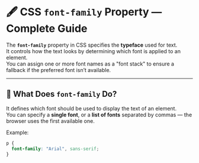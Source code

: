 # 🖋️ CSS `font-family` Property — Complete Guide

The **`font-family`** property in CSS specifies the **typeface** used for text.  
It controls how the text looks by determining which font is applied to an element.  
You can assign one or more font names as a "font stack" to ensure a fallback if the preferred font isn’t available.

---

## 🧠 What Does `font-family` Do?

It defines which font should be used to display the text of an element.  
You can specify a **single font**, or a **list of fonts** separated by commas — the browser uses the first available one.

Example:
```css
p {
  font-family: "Arial", sans-serif;
}

